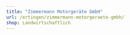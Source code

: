 ```yaml
---
title: "Zimmermann Motorgeräte GmbH"
url: /ertingen/zimmermann-motorgeraete-gmbh/
shop: Landwirtschaftlich
---
```

